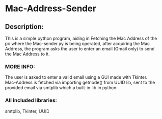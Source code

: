 # Mac-Address-Sender
## Description:
This is a simple python program, aiding in Fetching the Mac Address of the pc where the Mac-sender.py is being operated, after acquiring the Mac Address, the program asks the user to enter an email (Gmail only) to send the Mac Address to it.

### MORE INFO:
The user is asked to enter a valid email using a GUI made with Tkinter.\
Mac-Address is fetched via importing getnode() from UUID lib, sent to the provided email via smtplib which a built-in lib in python

### All included libraries:
smtplib, Tkinter, UUID

